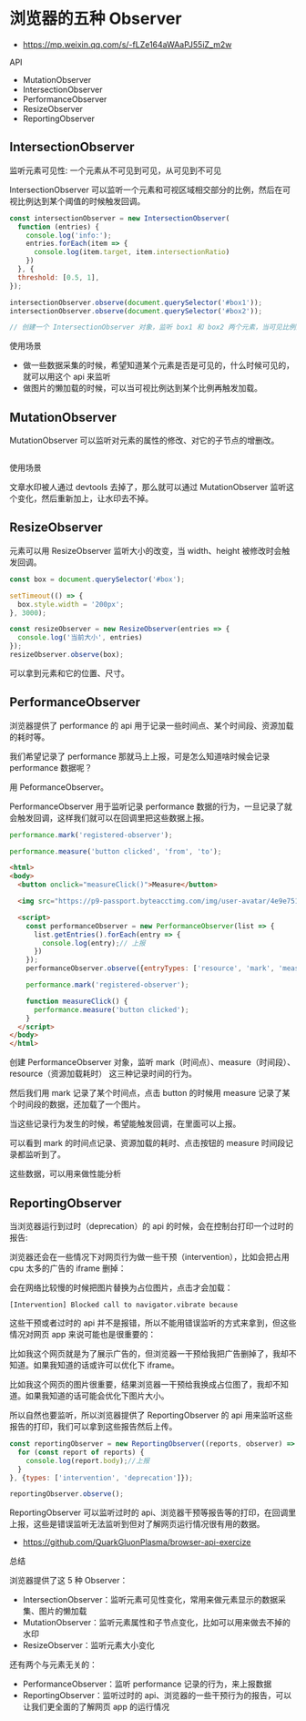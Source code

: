 # 浏览器的五种 Observer

- https://mp.weixin.qq.com/s/-fLZe164aWAaPJ55iZ_m2w

API

- MutationObserver
- IntersectionObserver
- PerformanceObserver
- ResizeObserver
- ReportingObserver

## IntersectionObserver

监听元素可见性: 一个元素从不可见到可见，从可见到不可见

IntersectionObserver 可以监听一个元素和可视区域相交部分的比例，然后在可视比例达到某个阈值的时候触发回调。

```js
const intersectionObserver = new IntersectionObserver(
  function (entries) {
    console.log('info:');
    entries.forEach(item => {
      console.log(item.target, item.intersectionRatio)
    })
  }, {
  threshold: [0.5, 1],
});

intersectionObserver.observe(document.querySelector('#box1'));
intersectionObserver.observe(document.querySelector('#box2'));

// 创建一个 IntersectionObserver 对象，监听 box1 和 box2 两个元素，当可见比例达到 0.5 和 1 的时候触发回调。
```

使用场景

- 做一些数据采集的时候，希望知道某个元素是否是可见的，什么时候可见的，就可以用这个 api 来监听
- 做图片的懒加载的时候，可以当可视比例达到某个比例再触发加载。

## MutationObserver

MutationObserver 可以监听对元素的属性的修改、对它的子节点的增删改。

```js

```

使用场景

文章水印被人通过 devtools 去掉了，那么就可以通过 MutationObserver 监听这个变化，然后重新加上，让水印去不掉。

## ResizeObserver

元素可以用 ResizeObserver 监听大小的改变，当 width、height 被修改时会触发回调。

```js
const box = document.querySelector('#box');

setTimeout(() => {
  box.style.width = '200px';
}, 3000);

const resizeObserver = new ResizeObserver(entries => {
  console.log('当前大小', entries)
});
resizeObserver.observe(box);
```

可以拿到元素和它的位置、尺寸。

## PerformanceObserver

浏览器提供了 performance 的 api 用于记录一些时间点、某个时间段、资源加载的耗时等。

我们希望记录了 performance 那就马上上报，可是怎么知道啥时候会记录 performance 数据呢？

用 PeformanceObserver。

PerformanceObserver 用于监听记录 performance 数据的行为，一旦记录了就会触发回调，这样我们就可以在回调里把这些数据上报。

```js
performance.mark('registered-observer');

performance.measure('button clicked', 'from', 'to');
```

```html
<html>
<body>
  <button onclick="measureClick()">Measure</button>

  <img src="https://p9-passport.byteacctimg.com/img/user-avatar/4e9e751e2b32fb8afbbf559a296ccbf2~300x300.image" />

  <script>
    const performanceObserver = new PerformanceObserver(list => {
      list.getEntries().forEach(entry => {
        console.log(entry);// 上报
      })
    });
    performanceObserver.observe({entryTypes: ['resource', 'mark', 'measure']});

    performance.mark('registered-observer');

    function measureClick() {
      performance.measure('button clicked');
    }
  </script>
</body>
</html>
```

创建 PerformanceObserver 对象，监听 mark（时间点）、measure（时间段）、resource（资源加载耗时） 这三种记录时间的行为。

然后我们用 mark 记录了某个时间点，点击 button 的时候用 measure 记录了某个时间段的数据，还加载了一个图片。

当这些记录行为发生的时候，希望能触发回调，在里面可以上报。

可以看到 mark 的时间点记录、资源加载的耗时、点击按钮的 measure 时间段记录都监听到了。

这些数据，可以用来做性能分析

## ReportingObserver

当浏览器运行到过时（deprecation）的 api 的时候，会在控制台打印一个过时的报告:

浏览器还会在一些情况下对网页行为做一些干预（intervention），比如会把占用 cpu 太多的广告的 iframe 删掉：

会在网络比较慢的时候把图片替换为占位图片，点击才会加载：

```log
[Intervention] Blocked call to navigator.vibrate because
```

这些干预或者过时的 api 并不是报错，所以不能用错误监听的方式来拿到，但这些情况对网页 app 来说可能也是很重要的：

比如我这个网页就是为了展示广告的，但浏览器一干预给我把广告删掉了，我却不知道。如果我知道的话或许可以优化下 iframe。

比如我这个网页的图片很重要，结果浏览器一干预给我换成占位图了，我却不知道。如果我知道的话可能会优化下图片大小。

所以自然也要监听，所以浏览器提供了 ReportingObserver 的 api 用来监听这些报告的打印，我们可以拿到这些报告然后上传。

```js
const reportingObserver = new ReportingObserver((reports, observer) => {
  for (const report of reports) {
    console.log(report.body);//上报
  }
}, {types: ['intervention', 'deprecation']});

reportingObserver.observe();
```

ReportingObserver 可以监听过时的 api、浏览器干预等报告等的打印，在回调里上报，这些是错误监听无法监听到但对了解网页运行情况很有用的数据。

- https://github.com/QuarkGluonPlasma/browser-api-exercize

总结

浏览器提供了这 5 种 Observer：

- IntersectionObserver：监听元素可见性变化，常用来做元素显示的数据采集、图片的懒加载
- MutationObserver：监听元素属性和子节点变化，比如可以用来做去不掉的水印
- ResizeObserver：监听元素大小变化

还有两个与元素无关的：

- PerformanceObserver：监听 performance 记录的行为，来上报数据
- ReportingObserver：监听过时的 api、浏览器的一些干预行为的报告，可以让我们更全面的了解网页 app 的运行情况
